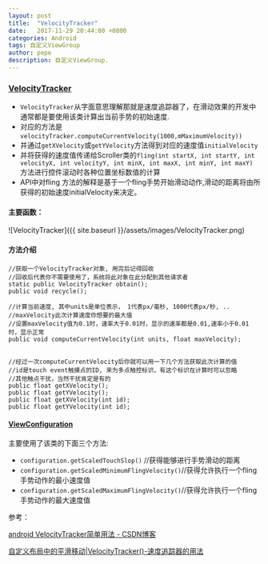 ```yaml
---
layout: post
title:  "VelocityTracker"
date:   2017-11-29 20:44:00 +0800
categories: Android
tags: 自定义ViewGroup
author: pepe
description: 自定义ViewGroup.
---
```

    
### [VelocityTracker][velocitytracker-url]

* `VelocityTracker`从字面意思理解那就是速度追踪器了，在滑动效果的开发中通常都是要使用该类计算出当前手势的初始速度.
* 对应的方法是`velocityTracker.computeCurrentVelocity(1000,mMaximumVelocity))`
* 并通过`getXVelocity`或`getYVelocity`方法得到对应的速度值`initialVelocity`
* 并将获得的速度值传递给Scroller类的`fling(int startX, int startY, int velocityX, int velocityY, int minX, int maxX, int minY, int maxY) `方法进行控件滚动时各种位置坐标数值的计算
* API中对fling 方法的解释是基于一个fling手势开始滑动动作,滑动的距离将由所获得的初始速度initialVelocity来决定。

#### 主要函数：
![VelocityTracker]({{ site.baseurl }}/assets/images/VelocityTracker.png)

#### 方法介绍
~~~
//获取一个VelocityTracker对象, 用完后记得回收    
//回收后代表你不需要使用了，系统将此对象在此分配到其他请求者    
static public VelocityTracker obtain();    
public void recycle(); 
    
//计算当前速度, 其中units是单位表示， 1代表px/毫秒, 1000代表px/秒, ..    
//maxVelocity此次计算速度你想要的最大值
//设置maxVelocity值为0.1时，速率大于0.01时，显示的速率都是0.01,速率小于0.01时，显示正常      
public void computeCurrentVelocity(int units, float maxVelocity); 

   
//经过一次computeCurrentVelocity后你就可以用一下几个方法获取此次计算的值    
//id是touch event触摸点的ID, 来为多点触控标识，有这个标识在计算时可以忽略    
//其他触点干扰，当然干扰肯定是有的    
public float getXVelocity();    
public float getYVelocity();    
public float getXVelocity(int id);    
public float getYVelocity(int id); 
~~~


#### [ViewConfiguration][ViewConfiguration-url]
主要使用了该类的下面三个方法:

* `configuration.getScaledTouchSlop()` //获得能够进行手势滑动的距离
* `configuration.getScaledMinimumFlingVelocity()`//获得允许执行一个fling手势动作的最小速度值
* `configuration.getScaledMaximumFlingVelocity()`//获得允许执行一个fling手势动作的最大速度值


参考：

[android VelocityTracker简单用法 - CSDN博客](http://blog.csdn.net/new_abc/article/details/46927399)

[自定义布局中的平滑移动|VelocityTracker()-速度追踪器的用法](http://www.jcodecraeer.com/a/anzhuokaifa/androidkaifa/2012/1114/558.html)

[velocitytracker-url]:http://www.grepcode.com/file/repository.grepcode.com/java/ext/com.google.android/android/2.0_r1/android/view/VelocityTracker.java#VelocityTracker

[ViewConfiguration-url]:http://www.grepcode.com/file/repository.grepcode.com/java/ext/com.google.android/android/2.0_r1/android/view/ViewConfiguration.java#ViewConfiguration